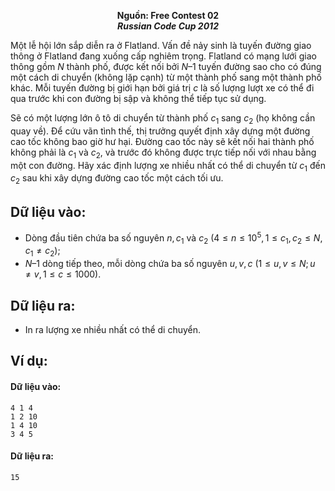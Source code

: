 **<center>Nguồn:  Free Contest 02</center>**
***<center>Russian Code Cup 2012</center>***

Một lễ hội lớn sắp diễn ra ở Flatland. Vấn đề nảy sinh là tuyến đường giao thông ở Flatland đang xuống cấp nghiêm trọng. Flatland có mạng lưới giao thông gồm $N$ thành phố, được kết nối bởi $N – 1$ tuyến đường sao cho có đúng một cách di chuyển (không lặp cạnh) từ một thành phố sang một thành phố khác. Mỗi tuyến đường bị giới hạn bởi giá trị $c$ là số lượng lượt xe có thể đi qua trước khi con đường bị sập và không thể tiếp tục sử dụng.

Sẽ có một lượng lớn ô tô di chuyển từ thành phố $c_1$ sang $c_2$ (họ không cần quay về). Để cứu vãn tình thế, thị trưởng quyết định xây dựng một đường cao tốc không bao giờ hư hại. Đường cao tốc này sẽ kết nối hai thành phố không phải là $c_1$ và $c_2$, và trước đó không được trực tiếp nối với nhau bằng một con đường. Hãy xác định lượng xe nhiều nhất có thể di chuyển từ $c_1$ đến $c_2$ sau khi xây dựng đường cao tốc một cách tối ưu.

## Dữ liệu vào:
- Dòng đầu tiên chứa ba số nguyên $n, c_1$ và $c_2\ (4 ≤ n ≤ 10^5, 1 ≤ c_1, c_2 ≤ N, c_1 \ne c_2)$;
- $N – 1$ dòng tiếp theo, mỗi dòng chứa ba số nguyên $u, v, c\ (1 ≤ u, v ≤ N; u \ne v, 1 ≤ c ≤ 1000)$.

## Dữ liệu ra:
- In ra lượng xe nhiều nhất có thể di chuyển.

## Ví dụ:
#### Dữ liệu vào:
```
4 1 4
1 2 10
1 4 10
3 4 5
```

#### Dữ liệu ra:
```
15
```

